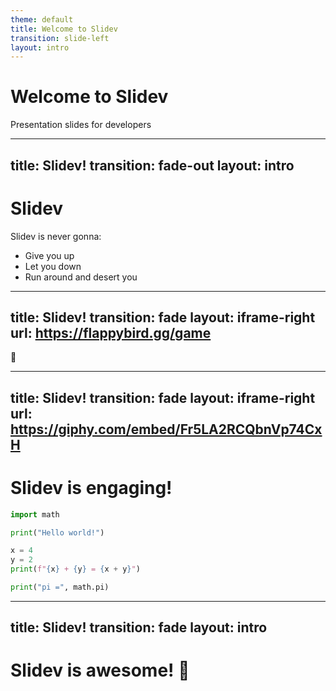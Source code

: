 ```yaml
---
theme: default
title: Welcome to Slidev
transition: slide-left
layout: intro
---
```


# Welcome to Slidev

Presentation slides for developers  

---
title: Slidev!
transition: fade-out
layout: intro
---

# Slidev

<v-click>
  <v-drag pos="448,131,374,239,31">
    <Youtube id="dQw4w9WgXcQ" />
  </v-drag>
</v-click>


<div v-after>Slidev is never gonna:</div>
<v-clicks>

- Give you up
- Let you down
- Run around and desert you

</v-clicks>

---
title: Slidev!
transition: fade
layout: iframe-right
url: https://flappybird.gg/game
---

<v-switch>
  <template #1>

  # Slidev is fun! 😄
  
  </template>
  <template #2>
  
  # Slidev is *not* fun! 😡
  
  </template>
  <template #3>
  
  # Slidev is fun! 😅
  
  </template>
</v-switch>

<v-click>🐤</v-click>

---
title: Slidev!
transition: fade
layout: iframe-right
url: https://giphy.com/embed/Fr5LA2RCQbnVp74CxH
---

# Slidev is engaging!

```python {monaco-run} {autorun:true}
import math

print("Hello world!")

x = 4
y = 2
print(f"{x} + {y} = {x + y}")

print("pi =", math.pi)
```

---
title: Slidev!
transition: fade
layout: intro
---

# Slidev is awesome! 🚀